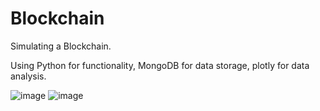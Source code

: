 # Blockchain
Simulating a Blockchain.

Using Python for functionality, MongoDB for data storage, plotly for data analysis.

![image](https://github.com/krystianpietryka/Blockchain/assets/96234810/a44daeda-4e0f-4d4e-a6ca-9d12d0986c21)
![image](https://github.com/krystianpietryka/Blockchain/assets/96234810/d8ded1e6-aac3-41e0-97c9-b7245b74269b)

